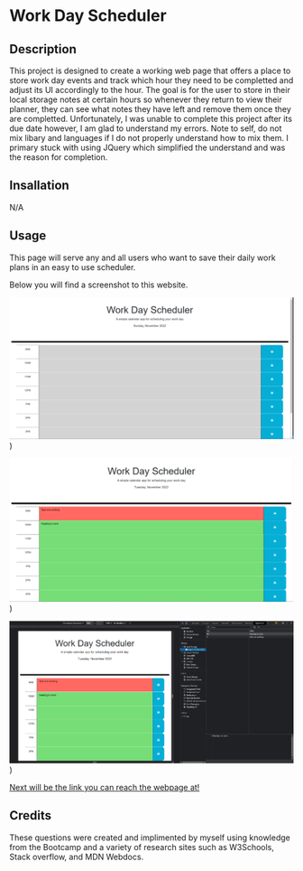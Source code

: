 # Work Day Scheduler

## Description

This project is designed to create a working web page that offers a place to store work day events and track which hour they need to be completted and adjust its UI accordingly to the hour. The goal is for the user to store in their local storage notes at certain hours so whenever they return to view their planner, they can see what notes they have left and remove them once they are completted. Unfortunately, I was unable to complete this project after its due date however, I am glad to understand my errors. Note to self, do not mix libary and languages if I do not properly understand how to mix them. I primary stuck with using JQuery which simplified the understand and was the reason for completion.

## Insallation

N/A

## Usage

This page will serve any and all users who want to save their daily work plans in an easy to use scheduler.

Below you will find a screenshot to this website.

![This is the webpage's first image showing the broken version](./Assets/images/Work-Day-Planner01.png))

![This is the webpage's first image showing the working version](./Assets/images/Work-Day-Planner02.png))

![This is the webpage's first image showing the working version](./Assets/images/Work-Day-Planner03.png))

[Next will be the link you can reach the webpage at!](https://volexity21.github.io/Work-Day-Scheduler/)

## Credits

These questions were created and implimented by myself using knowledge from the Bootcamp and a variety of research sites such as W3Schools, Stack overflow, and MDN Webdocs.